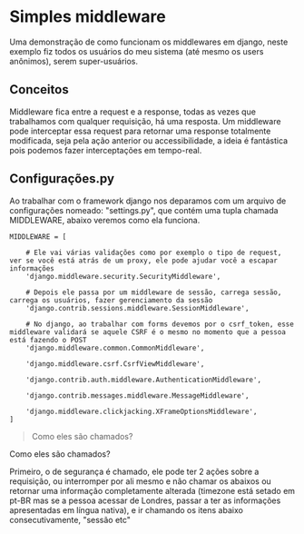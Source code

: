 # Simples middleware

Uma demonstração de como funcionam os middlewares em django, neste exemplo fiz todos os usuários do meu sistema (até mesmo os users anônimos), serem super-usuários.

## Conceitos

Middleware fica entre a request e a response, todas as vezes que trabalhamos com qualquer requisição, há uma resposta. Um middleware pode interceptar essa request para retornar uma response totalmente modificada, seja pela ação anterior ou accessibilidade, a ideia é fantástica pois podemos fazer interceptações em tempo-real.

## Configurações.py

Ao trabalhar com o framework django nos deparamos com um arquivo de configurações nomeado: "settings.py", que contém uma tupla chamada MIDDLEWARE, abaixo veremos como ela funciona.

```
MIDDLEWARE = [

	# Ele vai várias validações como por exemplo o tipo de request, ver se você está atrás de um proxy, ele pode ajudar você a escapar informações
    'django.middleware.security.SecurityMiddleware',

    # Depois ele passa por um middleware de sessão, carrega sessão, carrega os usuários, fazer gerenciamento da sessão
    'django.contrib.sessions.middleware.SessionMiddleware',

    # No django, ao trabalhar com forms devemos por o csrf_token, esse middleware validará se aquele CSRF é o mesmo no momento que a pessoa está fazendo o POST
    'django.middleware.common.CommonMiddleware',

    'django.middleware.csrf.CsrfViewMiddleware',

    'django.contrib.auth.middleware.AuthenticationMiddleware',

    'django.contrib.messages.middleware.MessageMiddleware',

    'django.middleware.clickjacking.XFrameOptionsMiddleware',
]
```

> Como eles são chamados?

Como eles são chamados?

Primeiro, o de segurança é chamado, ele pode ter 2 ações sobre a requisição, ou interromper por ali mesmo e não chamar os abaixos ou retornar uma informação completamente alterada (timezone está setado em pt-BR mas se a pessoa acessar de Londres, passar a ter as informações apresentadas em língua nativa), e ir chamando os itens abaixo consecutivamente, "sessão etc"